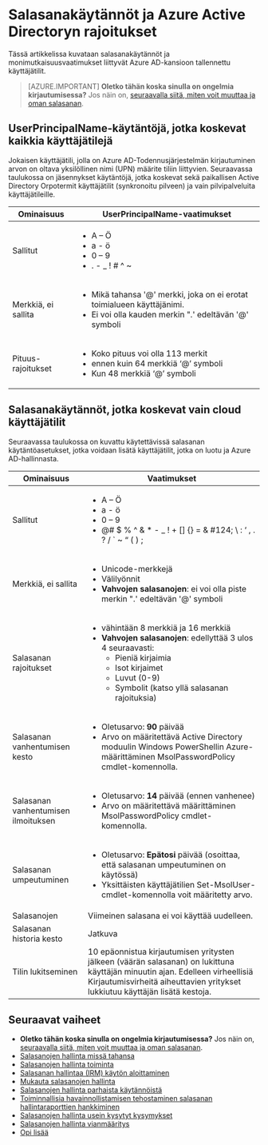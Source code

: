 <properties
    pageTitle="Salasanakäytännöt ja Azure Active Directoryn rajoitusten | Microsoft Azure"
    description="Tässä artikkelissa kuvataan käytäntöjä, jotka koskevat salasanat Azure Active Directoryn, mukaan lukien sallittu merkkien, pituus ja vanheneminen"
  services="active-directory"
    documentationCenter=""
    authors="curtand"
    manager="femila"
    editor=""/>

<tags
    ms.service="active-directory"
    ms.workload="identity"
    ms.tgt_pltfrm="na"
    ms.devlang="na"
    ms.topic="article"
    ms.date="10/04/2016"
    ms.author="curtand"/>


# <a name="password-policies-and-restrictions-in-azure-active-directory"></a>Salasanakäytännöt ja Azure Active Directoryn rajoitukset

Tässä artikkelissa kuvataan salasanakäytännöt ja monimutkaisuusvaatimukset liittyvät Azure AD-kansioon tallennettu käyttäjätilit.

> [AZURE.IMPORTANT] **Oletko tähän koska sinulla on ongelmia kirjautumisessa?** Jos näin on, [seuraavalla siitä, miten voit muuttaa ja oman salasanan](active-directory-passwords-update-your-own-password.md).

## <a name="userprincipalname-policies-that-apply-to-all-user-accounts"></a>UserPrincipalName-käytäntöjä, jotka koskevat kaikkia käyttäjätilejä

Jokaisen käyttäjätili, jolla on Azure AD-Todennusjärjestelmän kirjautuminen arvon on oltava yksilöllinen nimi (UPN) määrite tiliin liittyvien. Seuraavassa taulukossa on jäsennykset käytäntöjä, jotka koskevat sekä paikallisen Active Directory Orpotermit käyttäjätilit (synkronoitu pilveen) ja vain pilvipalveluita käyttäjätileille.

|   Ominaisuus           |     UserPrincipalName-vaatimukset  |
|   ----------------------- |   ----------------------- |
|  Sallitut    |  <ul> <li>A – Ö</li> <li>a - ö </li><li>0 – 9</li> <li> . - \_ ! \# ^ \~</li></ul> |
|  Merkkiä, ei sallita  | <ul> <li>Mikä tahansa '@' merkki, joka on ei erotat toimialueen käyttäjänimi.</li> <li>Ei voi olla kauden merkin ".' edeltävän '@' symboli</li></ul> |
| Pituus-rajoitukset  |       <ul> <li>Koko pituus voi olla 113 merkit</li><li>ennen kuin 64 merkkiä ‘@’ symboli</li><li>Kun 48 merkkiä ‘@’ symboli</li></ul>

## <a name="password-policies-that-apply-only-to-cloud-user-accounts"></a>Salasanakäytännöt, jotka koskevat vain cloud käyttäjätilit

Seuraavassa taulukossa on kuvattu käytettävissä salasanan käytäntöasetukset, jotka voidaan lisätä käyttäjätilit, jotka on luotu ja Azure AD-hallinnasta.

|  Ominaisuus       |    Vaatimukset          |
|   ----------------------- |   ----------------------- |
|  Sallitut   |   <ul><li>A – Ö</li><li>a - ö </li><li>0 – 9</li> <li>@# $ % ^ & * - _ ! + [] {} = & #124; \ : ‘ , . ? / ` ~ “ ( ) ;</li></ul> |
|  Merkkiä, ei sallita   |       <ul><li>Unicode-merkkejä</li><li>Välilyönnit</li><li> **Vahvojen salasanojen**: ei voi olla piste merkin ".' edeltävän '@' symboli</li></ul> |
|   Salasanan rajoitukset | <ul><li>vähintään 8 merkkiä ja 16 merkkiä</li><li>**Vahvojen salasanojen**: edellyttää 3 ulos 4 seuraavasti:<ul><li>Pieniä kirjaimia</li><li>Isot kirjaimet</li><li>Luvut (0-9)</li><li>Symbolit (katso yllä salasanan rajoituksia)</li></ul></li></ul> |
| Salasanan vanhentumisen kesto      | <ul><li>Oletusarvo: **90** päivää </li><li>Arvo on määritettävä Active Directory moduulin Windows PowerShellin Azure-määrittäminen MsolPasswordPolicy cmdlet-komennolla.</li></ul> |
| Salasanan vanhentumisen ilmoituksen |  <ul><li>Oletusarvo: **14** päivää (ennen vanhenee)</li><li>Arvo on määritettävä määrittäminen MsolPasswordPolicy cmdlet-komennolla.</li></ul> |
| Salasanan umpeutuminen |  <ul><li>Oletusarvo: **Epätosi** päivää (osoittaa, että salasanan umpeutuminen on käytössä) </li><li>Yksittäisten käyttäjätilien Set-MsolUser-cmdlet-komennolla voit määritetty arvo. </li></ul> |
|  Salasanojen  | Viimeinen salasana ei voi käyttää uudelleen. |
|  Salasanan historia kesto | Jatkuva |
|  Tilin lukitseminen | 10 epäonnistua kirjautumisen yritysten jälkeen (väärän salasanan) on lukittuna käyttäjän minuutin ajan. Edelleen virheellisiä Kirjautumisvirheitä aiheuttavien yritykset lukkiutuu käyttäjän lisätä kestoja. |


## <a name="next-steps"></a>Seuraavat vaiheet

* **Oletko tähän koska sinulla on ongelmia kirjautumisessa?** Jos näin on, [seuraavalla siitä, miten voit muuttaa ja oman salasanan](active-directory-passwords-update-your-own-password.md).
* [Salasanojen hallinta missä tahansa](active-directory-passwords.md)
* [Salasanojen hallinta toiminta](active-directory-passwords-how-it-works.md)
* [Salasanan hallintaa (IRM) käytön aloittaminen](active-directory-passwords-getting-started.md)
* [Mukauta salasanojen hallinta](active-directory-passwords-customize.md)
* [Salasanojen hallinta parhaista käytännöistä](active-directory-passwords-best-practices.md)
* [Toiminnallisia havainnollistamisen tehostaminen salasanan hallintaraporttien hankkiminen](active-directory-passwords-get-insights.md)
* [Salasanojen hallinta usein kysytyt kysymykset](active-directory-passwords-faq.md)
* [Salasanojen hallinta vianmääritys](active-directory-passwords-troubleshoot.md)
* [Opi lisää](active-directory-passwords-learn-more.md)
